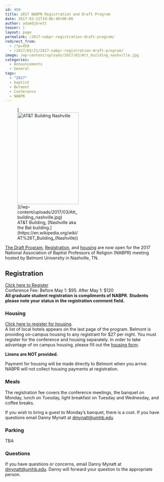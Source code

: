 ```yaml
---
id: 458
title: 2017 NABPR Registration and Draft Program
date: 2017-03-21T19:06:40+00:00
author: adamdjbrett
teaser: |
layout: page
permalink: /2017-nabpr-registration-draft-program/
redirect_from:
  - /?p=458
  - /2017/03/21/2017-nabpr-registration-draft-program/ 
image: /wp-content/uploads/2017/03/Att_building_nashville.jpg
categories:
  - Announcements
  - General
tags:
  - "2017"
  - baptist
  - Belmont
  - Conference
  - NABPR
---
```

<figure id="attachment_459" aria-describedby="caption-attachment-459" style="width: 200px" class="wp-caption aligncenter">[<img class="size-medium wp-image-459" src="http://nabpr.org/wp-content/uploads/2017/03/Att_building_nashville-200x300.jpg" alt="AT&T Building Nashville" width="200" height="300" srcset="/wp-content/uploads/2017/03/Att_building_nashville-200x300.jpg 200w, /wp-content/uploads/2017/03/Att_building_nashville-768x1152.jpg 768w, /wp-content/uploads/2017/03/Att_building_nashville-683x1024.jpg 683w, /wp-content/uploads/2017/03/Att_building_nashville.jpg 1365w" sizes="(max-width: 200px) 100vw, 200px" />](/wp-content/uploads/2017/03/Att_building_nashville.jpg)<figcaption id="caption-attachment-459" class="wp-caption-text">AT&T Building, [Nashville aka the Bat building.](https://en.wikipedia.org/wiki/AT%26T_Building_(Nashville))</figcaption></figure>

[The Draft Program](/wp-content/uploads/2016/05/DRAFT-NABPR-Program-May2017-Belmont.pdf), [Registration](http://nabpr.org/meetings/registration/), and [housing](http://nabpr.org/meetings/housing/) are now open for the 2017 National Association of Baptist Professors of Religion (NABPR) meeting hosted by Belmont University in Nashville, TN.

## Registration

[Click here to Register](http://nabpr.org/meetings/registration/)  
Conference Fee: Before May 1: $95. After May 1: $120  
**All graduate student registration is compliments of NABPR. Students please note your status in the registration comment field.**

### Housing

[Click here to register for housing](http://nabpr.org/meetings/housing/).  
A list of local hotels appears on the last page of the program. Belmont is providing on-campus housing to any registrant for $27 per night. You must register for the conference and housing separately. In order to take advantage of on campus housing, please fill out the [housing form](http://nabpr.org/meetings/housing/).

**Linens are NOT provided.**

Payment for housing will be made directly to Belmont when you arrive. NABPR will not collect housing payments at registration.

### Meals

The registration fee covers the conference meetings, the banquet on Monday, lunch on Tuesday, light breakfast on Tuesday and Wednesday, and coffee breaks.

If you wish to bring a guest to Monday’s banquet, there is a cost. If you have questions email Danny Mynatt at dmynatt@umhb.edu

### Parking

TBA

### Questions

If you have questions or concerns, email Danny Mynatt at dmynatt@umhb.edu. Danny will forward your question to the appropriate person.
